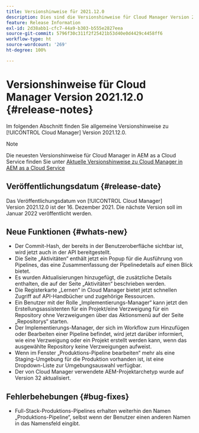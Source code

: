 ```yaml
---
title: Versionshinweise für 2021.12.0
description: Dies sind die Versionshinweise für Cloud Manager Version 2021.12.0.
feature: Release Information
exl-id: 2d38abb1-cfc7-44a9-b303-b555e2827eea
source-git-commit: 5796f30c311f2f25421b53d40e0d4429c4458ff6
workflow-type: ht
source-wordcount: '269'
ht-degree: 100%

---
```


# Versionshinweise für Cloud Manager Version 2021.12.0 {#release-notes}

Im folgenden Abschnitt finden Sie allgemeine Versionshinweise zu [!UICONTROL Cloud Manager] Version 2021.12.0.

>[!NOTE]
>
>Die neuesten Versionshinweise für Cloud Manager in AEM as a Cloud Service finden Sie unter [Aktuelle Versionshinweise zu Cloud Manager in AEM as a Cloud Service](https://experienceleague.adobe.com/docs/experience-manager-cloud-service/content/implementing/using-cloud-manager/release-notes-cloud-manager/release-notes-cm-current.html?lang=de)

## Veröffentlichungsdatum {#release-date}

Das Veröffentlichungsdatum von [!UICONTROL Cloud Manager] Version 2021.12.0 ist der 16. Dezember 2021. Die nächste Version soll im Januar 2022 veröffentlicht werden.

## Neue Funktionen {#whats-new}

* Der Commit-Hash, der bereits in der Benutzeroberfläche sichtbar ist, wird jetzt auch in der API bereitgestellt.
* Die Seite „Aktivitäten“ enthält jetzt ein Popup für die Ausführung von Pipelines, das eine Zusammenfassung der Pipelinedetails auf einen Blick bietet.
* Es wurden Aktualisierungen hinzugefügt, die zusätzliche Details enthalten, die auf der Seite „Aktivitäten“ beschrieben werden.
* Die Registerkarte „Lernen“ in Cloud Manager bietet jetzt schnellen Zugriff auf API-Handbücher und zugehörige Ressourcen.
* Ein Benutzer mit der Rolle „Implementierungs-Manager“ kann jetzt den Erstellungsassistenten für ein Projekt/eine Verzweigung für ein Repository ohne Verzweigungen über das Aktionsmenü auf der Seite „Repositorys“ starten.
* Der Implementierungs-Manager, der sich im Workflow zum Hinzufügen oder Bearbeiten einer Pipeline befindet, wird jetzt darüber informiert, wie eine Verzweigung oder ein Projekt erstellt werden kann, wenn das ausgewählte Repository keine Verzweigungen aufweist.
* Wenn im Fenster „Produktions-Pipeline bearbeiten“ mehr als eine Staging-Umgebung für die Produktion vorhanden ist, ist eine Dropdown-Liste zur Umgebungsauswahl verfügbar.
* Der von Cloud Manager verwendete AEM-Projektarchetyp wurde auf Version 32 aktualisiert.

## Fehlerbehebungen {#bug-fixes}

* Full-Stack-Produktions-Pipelines erhalten weiterhin den Namen „Produktions-Pipeline“, selbst wenn der Benutzer einen anderen Namen in das Namensfeld eingibt.
